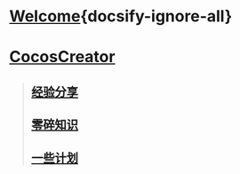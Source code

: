 #    [Welcome](README.md){docsify-ignore-all}
#    [CocosCreator](Cocos.md)  
>##    [经验分享](CocosExperience.md)  
>##    [零碎知识](CocosSmallKnowledge.md)  
>##    [一些计划](CocosPlanStudy.md)
